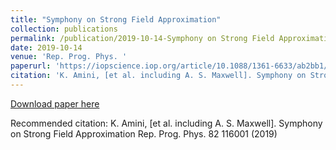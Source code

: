 ```yaml
---
title: "Symphony on Strong Field Approximation"
collection: publications
permalink: /publication/2019-10-14-Symphony on Strong Field Approximation
date: 2019-10-14
venue: 'Rep. Prog. Phys. '
paperurl: 'https://iopscience.iop.org/article/10.1088/1361-6633/ab2bb1/meta'
citation: 'K. Amini, [et al. including A. S. Maxwell]. Symphony on Strong Field Approximation Rep. Prog. Phys. 82 116001 (2019)'
---
```

[Download paper here](https://iopscience.iop.org/article/10.1088/1361-6633/ab2bb1/meta)

Recommended citation: K. Amini, [et al. including A. S. Maxwell]. Symphony on Strong Field Approximation Rep. Prog. Phys. 82 116001 (2019)